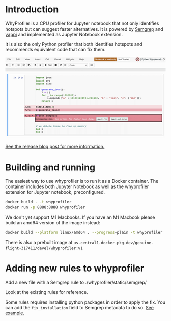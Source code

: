 # Introduction

WhyProfiler is a CPU profiler for Jupyter notebook that not only identifies hotspots but can suggest faster alternatives. It is powered by [Semgrep](https://semgrep.dev/) and [yappi](https://github.com/sumerc/yappi) and implemented as Jupyter Notebook extension.

It is also the only Python profiler that both identifies hotspots and recommends equivalent code that can fix them.

![WhyProfiler in action](./whyprofiler.gif)

[See the release blog post for more information.](https://home.robusta.dev/blog/whyprofiler-the-worlds-first-hybrid-cpu-profiler-now-for-jupyter-notebook-and-python/)

# Building and running

The easiest way to use whyprofiler is to run it as a Docker container. The container includes both Jupyter Notebook as well as the whyprofiler extension for Jupyter notebook, preconfigured.

```bash
docker build . -t whyprofiler
docker run -p 8888:8888 whyprofiler
```

We don't yet support M1 Macbooks. If you have an M1 Macbook please build an amd64 version of the image instead:

```bash
docker build --platform linux/amd64 . --progress=plain -t whyprofiler
```

There is also a prebuilt image at `us-central1-docker.pkg.dev/genuine-flight-317411/devel/whyprofiler:v1`

# Adding new rules to whyprofiler
Add a new file with a Semgrep rule to ./whyprofiler/static/semgrep/

Look at the existing rules for reference. 

Some rules requires installing python packages in order to apply the fix. You can add the `fix_installation` field to Semgrep metadata to do so. [See example.](https://github.com/aantn/nprofile/blob/master/whyprofiler/static/semgrep/use_orjson.yaml#L12)
